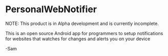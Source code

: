 # PersonalWebNotifier
NOTE: This product is in Alpha development and is currently incomplete.  

This is an open source Android app for programmers to setup notifications for websites that watches for changes and alerts you on your device

-Sam
